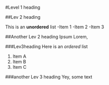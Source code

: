 #Level 1 heading 

##Lev 2 heading 

This is an **unordered** list 
-Item 1
-Item 2
-Item 3

##Another Lev 2 heading 
Ipsum Lorem, 

###Lev3heading 
Here is an *ordered* list 
1. Item A
2. Item B
3. Item C

###another Lev 3 heading 
Yey, some text 

